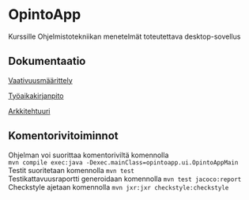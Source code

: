 # OpintoApp
Kurssille Ohjelmistotekniikan menetelmät toteutettava desktop-sovellus
## Dokumentaatio
[Vaativuusmäärittely](https://github.com/anL1/otm-harjoitustyo/blob/master/dokumentaatio/vaativuusmaarittely.md)<br/>

[Työaikakirjanpito](https://github.com/anL1/otm-harjoitustyo/blob/master/dokumentaatio/tyoaikakirjanpito.md)<br/>

[Arkkitehtuuri](https://github.com/anL1/otm-harjoitustyo/blob/master/dokumentaatio/arkkitehtuuri.md)

## Komentorivitoiminnot
Ohjelman voi suorittaa komentoriviltä komennolla</br> `mvn compile exec:java -Dexec.mainClass=opintoapp.ui.OpintoAppMain`</br>
Testit suoritetaan komennolla `mvn test`</br>
Testikattavuusraportti generoidaan komennolla `mvn test jacoco:report`</br>
Checkstyle ajetaan komennolla `mvn jxr:jxr checkstyle:checkstyle`</br>

